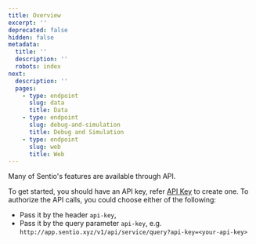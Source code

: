 ```yaml
---
title: Overview
excerpt: ''
deprecated: false
hidden: false
metadata:
  title: ''
  description: ''
  robots: index
next:
  description: ''
  pages:
    - type: endpoint
      slug: data
      title: Data
    - type: endpoint
      slug: debug-and-simulation
      title: Debug and Simulation
    - type: endpoint
      slug: web
      title: Web
---
```

Many of Sentio's features are available through API.

To get started, you should have an API key, refer [API Key](api-key "mention") to create one. To authorize the API calls, you could choose either of the following:
- Pass it by the header `api-key`, 
- Pass it by the query parameter `api-key`, e.g.  `http://app.sentio.xyz/v1/api/service/query?api-key=<your-api-key>`